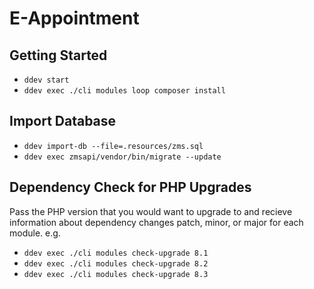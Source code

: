 # E-Appointment

## Getting Started
- `ddev start`
- `ddev exec ./cli modules loop composer install`

## Import Database
- `ddev import-db --file=.resources/zms.sql`
- `ddev exec zmsapi/vendor/bin/migrate --update`

## Dependency Check for PHP Upgrades
Pass the PHP version that you would want to upgrade to and recieve information about dependency changes patch, minor, or major for each module.
e.g.
- `ddev exec ./cli modules check-upgrade 8.1`
- `ddev exec ./cli modules check-upgrade 8.2`
- `ddev exec ./cli modules check-upgrade 8.3`
